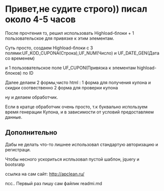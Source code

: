 <h1>Привет,не судите строго)) писал около 4-5 часов</h1>

После прочтения тз, решил использовать Highload-блоки + 1 пользовательское для привязке к этим элементам.

Суть просто, создаем  Highload-блоки с 3 полями:UF_KOD_CUPONA(Строка),UF_NUM(Число) и UF_DATE_GEN(Дата со временем)

и 1 пользовательское поле UF_CUPON(Привязка к элементам highload-блоков) по ID

Далее делаем 2 формы,чисто html :
	1 форма для получения купона и скидки соотвественно
	2 форма для проверки купона

ну и делаем обработчик.

Если в кратце обработчик очень просто, т.к буквально используем время генерации Купона, и в зависимости от условий 
предоставляем данные.

<h2>Дополнительно</h2>

Дабы не делать что-то лишнее использовал стандартую авторизацию и регистраци.

Чтобы несного ускориться испльзовал пустой шаблон, jquery и bootsratp 

ссылка на сам сайт: http://apclean.ru/

псс.. Первый раз пишу сам файлик readmi.md
